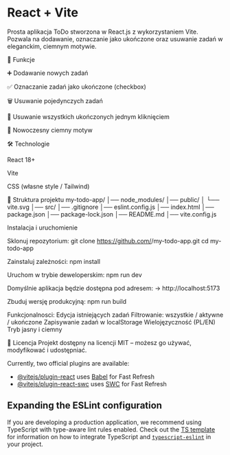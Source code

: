 # React + Vite

Prosta aplikacja ToDo stworzona w React.js z wykorzystaniem Vite.
Pozwala na dodawanie, oznaczanie jako ukończone oraz usuwanie zadań w eleganckim, ciemnym motywie.

🚀 Funkcje

➕ Dodawanie nowych zadań

✅ Oznaczanie zadań jako ukończone (checkbox)

🗑️ Usuwanie pojedynczych zadań

🧹 Usuwanie wszystkich ukończonych jednym kliknięciem

🌙 Nowoczesny ciemny motyw

🛠️ Technologie

React 18+

Vite

CSS (własne style / Tailwind)

📂 Struktura projektu
my-todo-app/
│── node_modules/
│── public/
│    └── vite.svg
│── src/
│── .gitignore
│── eslint.config.js
│── index.html
│── package.json
│── package-lock.json
│── README.md
│── vite.config.js

Instalacja i uruchomienie

Sklonuj repozytorium:
git clone https://github.com/<twoje-konto>/my-todo-app.git
cd my-todo-app

Zainstaluj zależności:
npm install

Uruchom w trybie deweloperskim:
npm run dev

Domyślnie aplikacja będzie dostępna pod adresem:
-> http://localhost:5173

Zbuduj wersję produkcyjną:
npm run build

Funkcjonalnosci:
 Edycja istniejących zadań
 Filtrowanie: wszystkie / aktywne / ukończone
 Zapisywanie zadań w localStorage
 Wielojęzyczność (PL/EN)
 Tryb jasny i ciemny

📜 Licencja
Projekt dostępny na licencji MIT – możesz go używać, modyfikować i udostępniać.

Currently, two official plugins are available:

- [@vitejs/plugin-react](https://github.com/vitejs/vite-plugin-react/blob/main/packages/plugin-react) uses [Babel](https://babeljs.io/) for Fast Refresh
- [@vitejs/plugin-react-swc](https://github.com/vitejs/vite-plugin-react/blob/main/packages/plugin-react-swc) uses [SWC](https://swc.rs/) for Fast Refresh

## Expanding the ESLint configuration

If you are developing a production application, we recommend using TypeScript with type-aware lint rules enabled. Check out the [TS template](https://github.com/vitejs/vite/tree/main/packages/create-vite/template-react-ts) for information on how to integrate TypeScript and [`typescript-eslint`](https://typescript-eslint.io) in your project.
